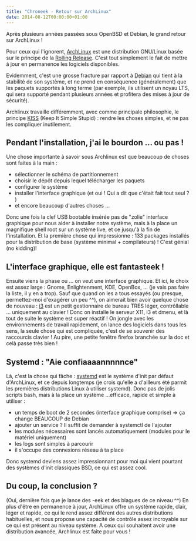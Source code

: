 ```yaml
---
title: "Chroneek - Retour sur ArchLinux"
date: 2014-08-12T00:00:00+01:00
---
```


Après plusieurs années passées sous OpenBSD et Debian, le grand retour sur
ArchLinux !

Pour ceux qui l'ignorent, [ArchLinux](https://www.archlinux.org/) est une
distribution GNU/Linux basée sur le principe de la
[Rolling Release](https://fr.wikipedia.org/wiki/Rolling_release). C'est tout
simplement le fait de mettre à jour en permanence les logiciels disponibles.

Evidemment, c'est une grosse fracture par rapport à
[Debian](https://www.debian.org/) qui tient à la stabilité de son système, et
ne prend en conséquence (généralement) que les paquets supportés à long terme
(par exemple, ils utilisent un noyau LTS, qui sera supporté pendant plusieurs
années et profitera des mises à jour de sécurité).


Archlinux travaille différemment, avec comme principale philosophie,
le principe [KISS](https://fr.wikipedia.org/wiki/KISS-principe) (Keep It Simple
Stupid) : rendre les choses simples, et ne pas les compliquer inutilement.


## Pendant l'installation, j'ai le bourdon ... ou pas !

Une chose importante à savoir sous Archlinux est que beaucoup de choses sont
faites à la main :

* sélectionner le schéma de partitionnement
* choisir le dépôt depuis lequel télécharger les paquets
* configurer le système
* installer l'interface graphique (et oui ! Qui a dit que c'était fait tout
seul ? )
* et encore beaucoup d'autres choses ...


Donc une fois la clef USB bootable insérée pas de "zolie" interface graphique
pour nous aider à installer notre système, mais à la place un magnifique shell
root sur un système live, et ce jusqu'à la fin de l'installation. Et la
première chose qui impressionne : 133 packages installés pour la distribution
de base (système minimal + compilateurs) ! C'est génial (no kidding)!


## L'interface graphique, elle est fantasteek !

Ensuite viens la phase ou ... on veut une interface graphique. Et ici, le choix
est assez large : Gnome, Enlightenment, KDE, OpenBox, ... (je vais pas faire la
liste, il y en a trop). Sauf que quand on les a tous essayés (ou presque,
permettez-moi d'exagérer un peu ^^), on aimerait bien avoir quelque chose de
nouveau : [i3](http://i3wm.org/) est un petit gestionnaire de bureau TRES
léger, contrôllable ... uniquement au clavier ! Donc on installe le serveur
X11, i3 et dmenu, et là tout de suite le système est super réactif ! On jongle
avec les environnements de travail rapidement, on lance des logiciels dans tous
les sens, la seule chose qui est compliquée, c'est de se souvenir des
raccourcis clavier ! Au pire, une petite fenêtre firefox branchée sur la doc et
celà passe très bien !


## Systemd : "Aie confiaaaannnnnce"

Là, c'est la chose qui fâche :
[systemd](http://freedesktop.org/wiki/Software/systemd/) est le système d'init
par défaut d'ArchLinux, et ce depuis longtemps (je crois qu'elle a d'ailleurs
été parmit les premières distributions Linux à utiliser systemd). Donc pas de
jolis scripts bash, mais à la place un système ...efficace, rapide et simple à
utiliser :

* un temps de boot de 2 secondes (interface graphique comprise) => ça change
BEAUCOUP de Debian
* ajouter un service ? Il suffit de demander à systemctl de l'ajouter
* les modules nécessaires sont lancés automatiquement (modules pour le matériel
uniquement)
* les logs sont simples à parcourir
* il s'occupe des connexions réseau à ta place

Donc systemd deviens assez impressionnant pour moi qui vient pourtant des
systèmes d'init classiques BSD, ce qui est assez cool.

## Du coup, la conclusion ?

(Oui, dernière fois que je lance des -eek et des blagues de ce niveau ^^)
En plus d'être en permanence à jour, ArchLinux offre un système rapide, clair,
léger et rapide, ce qui le rend assez différent des autres distributions
habituelles, et nous propose une capacité de contrôle assez incroyable sur ce
qui est présent au niveau système. A ceux qui souhaitent avoir une distribution
avancée, Archlinux est faite pour vous !
